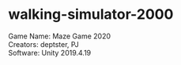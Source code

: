 # walking-simulator-2000
Game Name: Maze Game 2020<br>
Creators: deptster, PJ <br>
Software: Unity 2019.4.19
